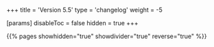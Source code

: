 +++
title = 'Version 5.5'
type = 'changelog'
weight = -5

[params]
  disableToc = false
  hidden = true
+++

{{% pages showhidden="true" showdivider="true" reverse="true" %}}
